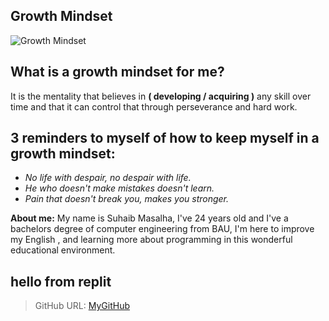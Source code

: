## Growth Mindset

![Growth Mindset](https://www.clipartkey.com/mpngs/m/8-86415_brain-clipart-muscles-brain-with-muscles-cartoon.png)

## What is a growth mindset for me?
It is the mentality that believes in **( developing / acquiring )** any skill over time and that it can control that through perseverance and hard work. 

## 3 reminders to myself of how to keep myself in a growth mindset:
* *No life with despair, no despair with life.*
* *He who doesn't make mistakes doesn't learn.*
* *Pain that doesn't break you, makes you stronger.*

**About me:**
My name is Suhaib Masalha, I've 24 years old and I've a bachelors degree of computer engineering from BAU,  I'm here to improve my English , and learning more about programming in this wonderful educational environment.


## hello from replit 

> GitHub URL: [MyGitHub](https://github.com/masalha-96) 	
